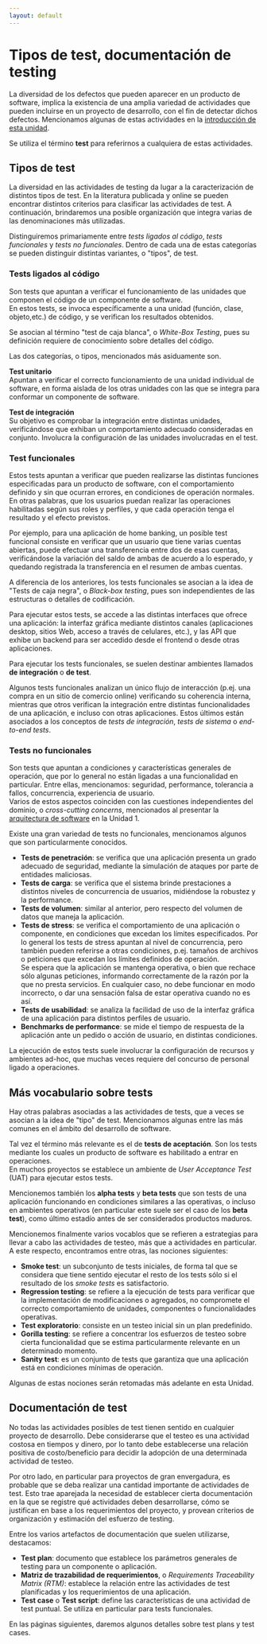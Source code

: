 ```yaml
---
layout: default
---
```


# Tipos de test, documentación de testing
La diversidad de los defectos que pueden aparecer en un producto de software, implica la existencia de una amplia variedad de actividades que pueden incluirse en un proyecto de desarrollo, con el fin de detectar dichos defectos.
Mencionamos algunas de estas actividades en la [introducción de esta unidad](../testing-panorama.md).

Se utiliza el término **test** para referirnos a cualquiera de estas actividades.

## Tipos de test
La diversidad en las actividades de testing da lugar a la caracterización de distintos tipos de test. En la literatura publicada y online se pueden encontrar distintos criterios para clasificar las actividades de test. A continuación, brindaremos una posible organización que integra varias de las denominaciones más utilizadas.

Distinguiremos primariamente entre _tests ligados al código_, _tests funcionales_ y _tests no funcionales_. 
Dentro de cada una de estas categorías se pueden distinguir distintas variantes, o "tipos", de test.


### Tests ligados al código
Son tests que apuntan a verificar el funcionamiento de las unidades que componen el código de un componente de software.  
En estos tests, se invoca específicamente a una unidad (función, clase, objeto,etc.) de código, y se verifican los resultados obtenidos.  

Se asocian al término "test de caja blanca", o _White-Box Testing_, pues su definición requiere de conocimiento sobre detalles del código.

Las dos categorías, o tipos, mencionados más asiduamente son.

**Test unitario**  
Apuntan a verificar el correcto funcionamiento de una unidad individual de software, en forma aislada de los otras unidades con las que se integra para conformar un componente de software.

**Test de integración**  
Su objetivo es comprobar la integración entre distintas unidades, verificándose que exhiban un comportamiento adecuado consideradas en conjunto. Involucra la configuración de las unidades involucradas en el test.


### Test funcionales
Estos tests apuntan a verificar que pueden realizarse las distintas funciones especificadas para un producto de software, con el comportamiento definido y sin que ocurran errores, en condiciones de operación normales.  
En otras palabras, que los usuarios puedan realizar las operaciones habilitadas según sus roles y perfiles, y que cada operación tenga el resultado y el efecto previstos.

Por ejemplo, para una aplicación de home banking, un posible test funcional consiste en verificar que un usuario que tiene varias cuentas abiertas, puede efectuar una transferencia entre dos de esas cuentas, verificándose la variación del saldo de ambas de acuerdo a lo esperado, y quedando registrada la transferencia en el resumen de ambas cuentas.

A diferencia de los anteriores, los tests funcionales se asocian a la idea de "Tests de caja negra", o _Black-box testing_, pues son independientes de las estructuras o detalles de codificación.

Para ejecutar estos tests, se accede a las distintas interfaces que ofrece una aplicación: la interfaz gráfica mediante distintos canales (aplicaciones desktop, sitios Web, acceso a través de celulares, etc.), y las API que exhibe un backend para ser accedido desde el frontend o desde otras aplicaciones.

Para ejecutar los tests funcionales, se suelen destinar ambientes llamados **de integración** o **de test**.

Algunos tests funcionales analizan un único flujo de interacción (p.ej. una compra en un sitio de comercio online) verificando su coherencia interna, mientras que otros verifican la integración entre distintas funcionalidades de una aplicación, e incluso con otras aplicaciones. Estos últimos están asociados a los conceptos de _tests de integración_, _tests de sistema_ o _end-to-end tests_.


### Tests no funcionales
Son tests que apuntan a condiciones y características generales de operación, que por lo general no están ligadas a una funcionalidad en particular.
Entre ellas, mencionamos: seguridad, performance, tolerancia a fallos, concurrencia, experiencia de usuario.  
Varios de estos aspectos coinciden con las cuestiones independientes del dominio, o _cross-cutting concerns_, mencionados al presentar la [arquitectura de software](../programacion-a-desarrollo/arquitectura-de-software.md) en la Unidad 1.

Existe una gran variedad de tests no funcionales, mencionamos algunos que son particularmente conocidos.
- **Tests de penetración**: se verifica que una aplicación presenta un grado adecuado de seguridad, mediante la simulación de ataques por parte de entidades maliciosas.
- **Tests de carga**: se verifica que el sistema brinde prestaciones a distintos niveles de concurrencia de usuarios, midiéndose la robustez y la performance.
- **Tests de volumen**: similar al anterior, pero respecto del volumen de datos que maneja la aplicación.
- **Tests de stress**: se verifica el comportamiento de una aplicación o componente, en condiciones que excedan los límites especificados. Por lo general los tests de stress apuntan al nivel de concurrencia, pero también pueden referirse a otras condiciones, p.ej. tamaños de archivos o peticiones que excedan los límites definidos de operación.  
Se espera que la aplicación se mantenga operativa, o bien que rechace sólo algunas peticiones, informando correctamente de la razón por la que no presta servicios. En cualquier caso, no debe funcionar en modo incorrecto, o dar una sensación falsa de estar operativa cuando no es así.
- **Tests de usabilidad**: se analiza la facilidad de uso de la interfaz gráfica de una aplicación para distintos perfiles de usuario.
- **Benchmarks de performance**: se mide el tiempo de respuesta de la aplicación ante un pedido o acción de usuario, en distintas condiciones.

La ejecución de estos tests suele involucrar la configuración de recursos y ambientes ad-hoc, que muchas veces requiere del concurso de personal ligado a operaciones.


## Más vocabulario sobre tests
Hay otras palabras asociadas a las actividades de tests, que a veces se asocian a la idea de "tipo" de test. Mencionamos algunas entre las más comunes en el ámbito del desarrollo de software.

Tal vez el término más relevante es el de **tests de aceptación**. Son los tests mediante los cuales un producto de software es habilitado a entrar en operaciones.  
En muchos proyectos se establece un ambiente de _User Acceptance Test_ (UAT) para ejecutar estos tests.

Mencionemos también los **alpha tests** y **beta tests** que son tests de una aplicación funcionando en condiciones similares a las operativas, o incluso en ambientes operativos (en particular este suele ser el caso de los **beta test**), como último estadío antes de ser considerados productos maduros.

Mencionemos finalmente varios vocablos que se refieren a estrategias para llevar a cabo las actividades de testeo, más que a actividades en particular. A este respecto, encontramos entre otras, las nociones siguientes:
- **Smoke test**: un subconjunto de tests iniciales, de forma tal que se considera que tiene sentido ejecutar el resto de los tests sólo si el resultado de los _smoke tests_ es satisfactorio.
- **Regression testing**: se refiere a la ejecución de tests para verificar que la implementación de modificaciones o agregados, no compromete el correcto comportamiento de unidades, componentes o funcionalidades operativas.
- **Test exploratorio**: consiste en un testeo inicial sin un plan predefinido.
- **Gorilla testing**: se refiere a concentrar los esfuerzos de testeo sobre cierta funcionalidad que se estima particularmente relevante en un determinado momento.
- **Sanity test**: es un conjunto de tests que garantiza que una aplicación está en condiciones mínimas de operación. 

Algunas de estas nociones serán retomadas más adelante en esta Unidad.


## Documentación de test
No todas las actividades posibles de test tienen sentido en cualquier proyecto de desarrollo. Debe considerarse que el testeo es una actividad costosa en tiempos y dinero, por lo tanto debe establecerse una relación positiva de costo/beneficio para decidir la adopción de una determinada actividad de testeo.

Por otro lado, en particular para proyectos de gran envergadura, es probable que se deba realizar una cantidad importante de actividades de test. 
Esto trae aparejada la necesidad de establecer cierta documentación en la que se registre qué actividades deben desarrollarse, cómo se justifican en base a los requerimientos del proyecto, y provean criterios de organización y estimación del esfuerzo de testing.

Entre los varios artefactos de documentación que suelen utilizarse, destacamos:
- **Test plan**: documento que establece los parámetros generales de testing para un componente o aplicación.
- **Matriz de trazabilidad de requerimientos**, o _Requirements Traceability Matrix (RTM)_: establece la relación entre las actividades de test planificadas y los requerimientos de una aplicación.
- **Test case** o **Test script**: define las características de una actividad de test puntual. Se utiliza en particular para tests funcionales.

En las páginas siguientes, daremos algunos detalles sobre test plans y test cases.